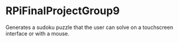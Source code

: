 # RPiFinalProjectGroup9
Generates a sudoku puzzle that the user can solve on a touchscreen interface or with a mouse.
